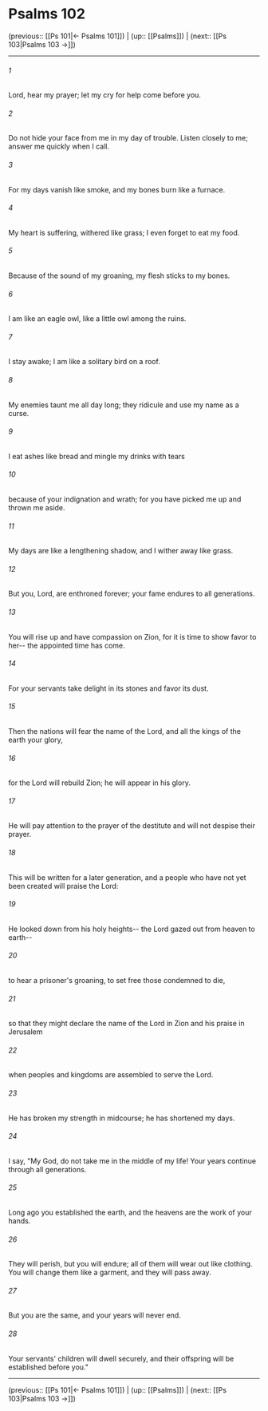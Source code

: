 # Psalms 102

(previous:: [[Ps 101|← Psalms 101]]) | (up:: [[Psalms]]) | (next:: [[Ps 103|Psalms 103 →]])

***


###### 1 
Lord, hear my prayer; let my cry for help come before you. 

###### 2 
Do not hide your face from me in my day of trouble. Listen closely to me; answer me quickly when I call. 

###### 3 
For my days vanish like smoke, and my bones burn like a furnace. 

###### 4 
My heart is suffering, withered like grass; I even forget to eat my food. 

###### 5 
Because of the sound of my groaning, my flesh sticks to my bones. 

###### 6 
I am like an eagle owl, like a little owl among the ruins. 

###### 7 
I stay awake; I am like a solitary bird on a roof. 

###### 8 
My enemies taunt me all day long; they ridicule and use my name as a curse. 

###### 9 
I eat ashes like bread and mingle my drinks with tears 

###### 10 
because of your indignation and wrath; for you have picked me up and thrown me aside. 

###### 11 
My days are like a lengthening shadow, and I wither away like grass. 

###### 12 
But you, Lord, are enthroned forever; your fame endures to all generations. 

###### 13 
You will rise up and have compassion on Zion, for it is time to show favor to her-- the appointed time has come. 

###### 14 
For your servants take delight in its stones and favor its dust. 

###### 15 
Then the nations will fear the name of the Lord, and all the kings of the earth your glory, 

###### 16 
for the Lord will rebuild Zion; he will appear in his glory. 

###### 17 
He will pay attention to the prayer of the destitute and will not despise their prayer. 

###### 18 
This will be written for a later generation, and a people who have not yet been created will praise the Lord: 

###### 19 
He looked down from his holy heights-- the Lord gazed out from heaven to earth-- 

###### 20 
to hear a prisoner's groaning, to set free those condemned to die, 

###### 21 
so that they might declare the name of the Lord in Zion and his praise in Jerusalem 

###### 22 
when peoples and kingdoms are assembled to serve the Lord. 

###### 23 
He has broken my strength in midcourse; he has shortened my days. 

###### 24 
I say, "My God, do not take me in the middle of my life! Your years continue through all generations. 

###### 25 
Long ago you established the earth, and the heavens are the work of your hands. 

###### 26 
They will perish, but you will endure; all of them will wear out like clothing. You will change them like a garment, and they will pass away. 

###### 27 
But you are the same, and your years will never end. 

###### 28 
Your servants' children will dwell securely, and their offspring will be established before you."

***

(previous:: [[Ps 101|← Psalms 101]]) | (up:: [[Psalms]]) | (next:: [[Ps 103|Psalms 103 →]])
